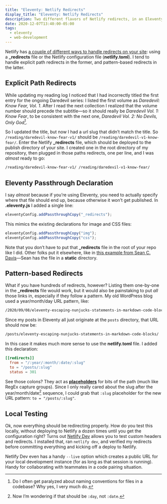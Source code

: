 ```yaml
---
title: "Eleventy: Netlify Redirects"
display_title: "Eleventy: Netlify Redirects"
description: Two different flavors of Netlify redirects, in an Eleventy context
date: 2020-12-07T13:40:00-05:00
tags:
  - eleventy
  - web-development
---
```


Netlify has [a couple of different ways to handle redirects on your site](https://docs.netlify.com/routing/redirects/): using a **_redirects** file or the Netlify configuration file (**netlify.toml**). I tend to handle explicit path redirects in the former, and pattern-based redirects in the latter.

## Explicit Path Redirects

While updating my reading log I noticed that I had incorrectly titled the first entry for the ongoing Daredevil series: I listed the first volume as *Daredevil: Know Fear, Vol. 1*. After I read the next collection I realized that the volume number should precede the subtitle—so it should really be *Daredevil Vol. 1: Know Fear*, to be consistent with the next one, *Daredevil Vol. 2: No Devils, Only God*[^1].

So I updated the title, but now I had a url slug that didn’t match the title. So `/reading/daredevil-know-fear-v1/` should be `/reading/daredevil-v1-know-fear/`. Enter the Netlify **_redirects** file, which should be deployed to the publish directory of your site. I created one in the root directory of my repository, then plugged in those paths redirects, one per line, and I was *almost* ready to go:

```bash
/reading/daredevil-know-fear-v1/ /reading/daredevil-v1-know-fear/
```

## Eleventy Passthrough Declaration

I say *almost* because if you’re using Eleventy, you need to actually specify where that file should end up, because otherwise it won’t get published. In **.eleventy.js** I added a single line:

```js
eleventyConfig.addPassthroughCopy("_redirects");
```

This mimics the existing declarations for image and CSS files:

```js
eleventyConfig.addPassthroughCopy("img");
eleventyConfig.addPassthroughCopy("css");
```

Note that you don’t have to put that **_redirects** file in the root of your repo like I did. Other folks put it  elsewhere, like in [this example from Sean C. Davis](https://www.seancdavis.com/blog/netlify-redirects-headers-with-eleventy/)—Sean has the file in a **static** directory.

## Pattern-based Redirects

What if you have hundreds of redirects, however? Listing them one-by-one in the **_redirects** file would work, but it would also be painstaking to put *all* those links in, especially if they follow a pattern. My old WordPress blog used a year/month/day URL pattern, like:

```bash
/2020/09/08/eleventy-escaping-nunjucks-statements-in-markdown-code-blocks/
``` 

Since my posts in Eleventy all just originate at the `posts` directory, that URL should now be:

```bash
/posts/eleventy-escaping-nunjucks-statements-in-markdown-code-blocks/
```

In this case it makes much more sense to use the **netlify.toml** file. I added this declaration:

```toml
[[redirects]]
  from = "/:year/:month/:date/:slug"
  to = "/posts/:slug"
  status = 301
```

See those colons? They act as [**placeholders**](https://docs.netlify.com/routing/redirects/redirect-options/#placeholders) for bits of the path (much like RegEx capture groups). Since I only really cared about the slug after the year/month/date[^2] sequence, I could grab that `:slug` placeholder for the new URL pattern: `to = "/posts/:slug"`.



## Local Testing

Ok, now everything should be redirecting properly. How do you test this locally, without deploying to Netlify a dozen times until you get the configuration right? Turns out [Netlify Dev](https://www.netlify.com/products/dev/) allows you to test custom headers and redirects. I installed that, ran `netlify dev`, and verified my redirects before committing everything and kicking off a deploy to Netlify.

Netlify Dev even has a handy `--live` option which creates a public URL for your local development instance (for as long as that session is running). Handy for collaborating with teammates in a code pairing situation.


[^1]: Do I often get paralyzed about naming conventions for files in a codebase? Why yes, I very much do.

[^2]: Now I’m wondering if that should be `:day`, not `:date`.